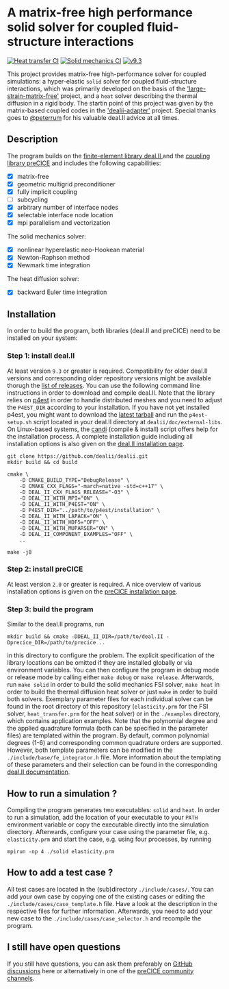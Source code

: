 # A matrix-free high performance solid solver for coupled fluid-structure interactions
[![Heat transfer CI](https://github.com/DavidSCN/matrix-free-dealii-precice/actions/workflows/heat_transfer_ci.yml/badge.svg)](https://github.com/DavidSCN/matrix-free-dealii-precice/actions/workflows/heat_transfer_ci.yml)
[![Solid mechanics CI](https://github.com/DavidSCN/matrix-free-dealii-precice/actions/workflows/solid_mechanics_ci.yml/badge.svg)](https://github.com/DavidSCN/matrix-free-dealii-precice/actions/workflows/solid_mechanics_ci.yml)
[![v9.3](https://github.com/DavidSCN/matrix-free-dealii-precice/actions/workflows/backward_compatibility.yml/badge.svg)](https://github.com/DavidSCN/matrix-free-dealii-precice/actions/workflows/backward_compatibility.yml)

This project provides matrix-free high-performance solver for coupled simulations: a hyper-elastic `solid` solver for coupled fluid-structure interactions, which was primarily developed on the basis of the ['large-strain-matrix-free'](https://github.com/davydden/large-strain-matrix-free) project, and a `heat` solver describing the thermal diffusion in a rigid body. The startin point of this project was given by the matrix-based coupled codes in the ['dealii-adapter'](https://github.com/precice/dealii-adapter) project. Special thanks goes to [@peterrum](https://github.com/peterrum/) for his valuable deal.II advice at all times.

## Description
The program builds on the [finite-element library deal.II ](https://github.com/dealii/dealii) and the [coupling library preCICE](https://github.com/precice/precice) and includes the following capabilities:
- [x] matrix-free
- [x] geometric multigrid preconditioner
- [x] fully implicit coupling
- [ ] subcycling
- [x] arbitrary number of interface nodes
- [x] selectable interface node location
- [x] mpi parallelism and vectorization

The solid mechanics solver:
- [x] nonlinear hyperelastic neo-Hookean material
- [x] Newton-Raphson method
- [x] Newmark time integration

The heat diffusion solver:
- [x] backward Euler time integration


## Installation
In order to build the program, both libraries (deal.II and preCICE) need to be installed on your system:

### Step 1: install deal.II
At least version `9.3` or greater is required. Compatibility for older deal.II versions and corresponding older repository versions might be available thorugh the [list of releases](https://github.com/DavidSCN/matrix-free-dealii-precice/releases). You can use the following command line instructions in order to download and compile deal.II. Note that the library relies on [p4est](https://www.p4est.org/) in order to handle distributed meshes and you need to adjust the `P4EST_DIR` according to your installation. If you have not yet installed p4est, you might want to download the [latest tarball](https://p4est.github.io/release/p4est-2.3.2.tar.gz) and run the `p4est-setup.sh` script located in your deal.II directory at `dealii/doc/external-libs`. On Linux-based systems, the [candi](https://github.com/dealii/candi) (compile & install) script offers help for the installation process. A complete installation guide including all installation options is also given on the [deal.II installation page](https://dealii.org/developer/readme.html#installation).
```
git clone https://github.com/dealii/dealii.git
mkdir build && cd build

cmake \
    -D CMAKE_BUILD_TYPE="DebugRelease" \
    -D CMAKE_CXX_FLAGS="-march=native -std=c++17" \
    -D DEAL_II_CXX_FLAGS_RELEASE="-O3" \
    -D DEAL_II_WITH_MPI="ON" \
    -D DEAL_II_WITH_P4EST="ON" \
    -D P4EST_DIR="../path/to/p4est/installation" \
    -D DEAL_II_WITH_LAPACK="ON" \
    -D DEAL_II_WITH_HDF5="OFF" \
    -D DEAL_II_WITH_MUPARSER="ON" \
    -D DEAL_II_COMPONENT_EXAMPLES="OFF" \
    ..

make -j8
```

### Step 2: install preCICE
At least version `2.0` or greater is required. A nice overview of various installation options is given on the [preCICE installation page](https://www.precice.org/installation-overview.html).

### Step 3: build the program
Similar to the deal.II programs, run
```
mkdir build && cmake -DDEAL_II_DIR=/path/to/deal.II -Dprecice_DIR=/path/to/precice ..
```
in this directory to configure the problem. The explicit specification of the library locations can be omitted if they are installed globally or via environment variables. You can then configure the program in debug mode or release mode by calling either `make debug` or `make release`. Afterwards, run `make solid` in order to build the solid mechanics FSI solver, `make heat` in order to build the thermal diffusion heat solver or just `make` in order to build both solvers. Exemplary parameter files for each individual solver can be found in the root directory of this repository (`elasticity.prm` for the FSI solver, `heat_transfer.prm` for the heat solver) or in the `./examples` directory, which contains application examples. Note that the polynomial degree and the applied quadrature formula (both can be specified in the parameter files) are templated within the program. By default, common polynomial degrees (1-6) and corresponding common quadrature orders are supported. However, both template parameters can be modified in the `./include/base/fe_integrator.h` file. More information about the templating of these parameters and their selection can be found in the corresponding [deal.II documentation](https://dealii.org/developer/doxygen/deal.II/classFEEvaluation.html).

## How to run a simulation ?
Compiling the program generates two executables: `solid` and `heat`. In order to run a simulation, add the location of your executable to your `PATH` environment variable or copy the executable directly into the simulation directory.  Afterwards, configure your case using the parameter file, e.g. `elasticity.prm` and start the case, e.g. using four processes, by running
```
mpirun -np 4 ./solid elasticity.prm
```
## How to add a test case ?
All test cases are located in the (sub)directory `./include/cases/`. You can add your own case by copying one of the existing cases or editing the `./include/cases/case_template.h` file. Have a look at the description in the respective files for further information. Afterwards, you need to add your new case to the `./include/cases/case_selector.h` and recompile the program.

## I still have open questions
If you still have questions, you can ask them preferably on [GitHub discussions](https://github.com/DavidSCN/matrix-free-dealii-precice/discussions) here or alternatively in one of the [preCICE community channels](https://precice.org/community-channels.htm).
